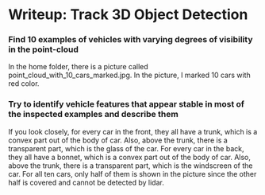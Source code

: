 # Writeup: Track 3D Object Detection
### Find 10 examples of vehicles with varying degrees of visibility in the point-cloud
In the home folder, there is a picture called point_cloud_with_10_cars_marked.jpg.
In the picture, I marked 10 cars with red color.

### Try to identify vehicle features that appear stable in most of the inspected examples and describe them
If you look closely, for every car in the front, they all have a trunk, which 
is a convex part out of the body of car. Also, above the trunk, there is a 
transparent part, which is the glass of the car. For every car in the back, they all have a bonnet, which 
is a convex part out of the body of car. Also, above the trunk, there is a 
transparent part, which is the windscreen of the car.
For all ten cars, only half of them is shown in the picture since the other half is covered and cannot be detected
by lidar.